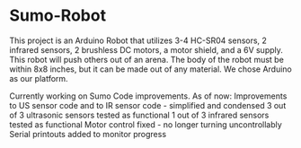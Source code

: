 # Sumo-Robot

This project is an Arduino Robot that utilizes 3-4 HC-SR04 sensors,
2 infrared sensors, 2 brushless DC motors, a motor shield, and a 6V supply.
This robot will push others out of an arena.
The body of the robot must be within 8x8 inches, but it can be made
out of any material. We chose Arduino as our platform.

Currently working on Sumo Code improvements. As of now:
	Improvements to US sensor code and to IR sensor code - simplified and condensed
	3 out of 3 ultrasonic sensors tested as functional
	1 out of 3 infrared sensors tested as functional
	Motor control fixed - no longer turning uncontrollably
	Serial printouts added to monitor progress
